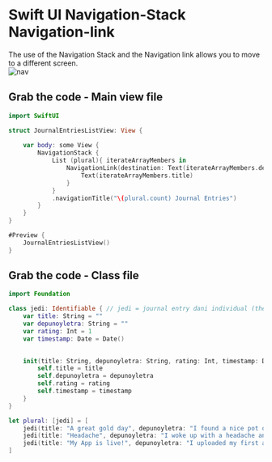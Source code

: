 # Swift UI Navigation-Stack Navigation-link
The use of the Navigation Stack and the Navigation link allows you to move to a different screen.<br>
![nav](https://github.com/danielurra/Swift-UI-Navigation-Stack-Navigation-link/assets/51704179/13b2045e-43e1-40cd-9702-ca46d832f54a)<br>
## Grab the code - Main view file
```swift
import SwiftUI

struct JournalEntriesListView: View {
    
    var body: some View {
        NavigationStack {
            List (plural){ iterateArrayMembers in
                NavigationLink(destination: Text(iterateArrayMembers.depunoyletra)){
                    Text(iterateArrayMembers.title)
                }
            }
            .navigationTitle("\(plural.count) Journal Entries")
        }
    }
}

#Preview {
    JournalEntriesListView()
}
```
## Grab the code - Class file
```swift
import Foundation

class jedi: Identifiable { // jedi = journal entry dani individual (the blueprint)
    var title: String = ""
    var depunoyletra: String = ""
    var rating: Int = 1
    var timestamp: Date = Date()

    
    init(title: String, depunoyletra: String, rating: Int, timestamp: Date) {
        self.title = title
        self.depunoyletra = depunoyletra
        self.rating = rating
        self.timestamp = timestamp
    }
}

let plural: [jedi] = [
    jedi(title: "A great gold day", depunoyletra: "I found a nice pot of gold, I'm rich I tell ya!!", rating: 5, timestamp: Date()),
    jedi(title: "Headache", depunoyletra: "I woke up with a headache and it never got well :/", rating: 2, timestamp: Date()),
    jedi(title: "My App is live!", depunoyletra: "I uploaded my first app to Apple store", rating: 9, timestamp: Date()),
]

```




